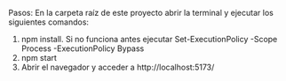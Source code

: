 Pasos:
En la carpeta raíz de este proyecto abrir la terminal y ejecutar los siguientes comandos:
1. npm install. Si no funciona antes ejecutar Set-ExecutionPolicy -Scope Process -ExecutionPolicy Bypass
3. npm start
4. Abrir el navegador y acceder a http://localhost:5173/
